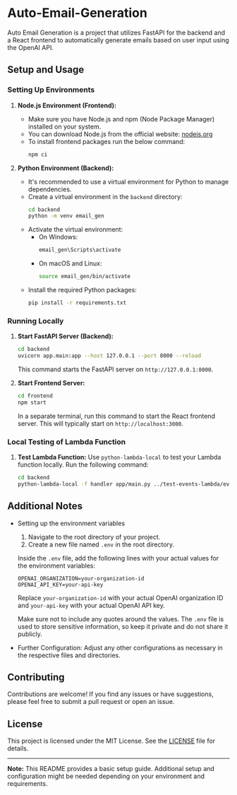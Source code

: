 # Auto-Email-Generation

Auto Email Generation is a project that utilizes FastAPI for the backend and a React frontend to automatically generate emails based on user input using the OpenAI API.

## Setup and Usage

### Setting Up Environments

1. **Node.js Environment (Frontend):**
    - Make sure you have Node.js and npm (Node Package Manager) installed on your system.
    - You can download Node.js from the official website: [nodejs.org](https://nodejs.org/)
    - To install frontend packages run the below command:
        ```bash
        npm ci
        ```

2. **Python Environment (Backend):**
    - It's recommended to use a virtual environment for Python to manage dependencies.
    - Create a virtual environment in the `backend` directory:
      ```bash
      cd backend
      python -m venv email_gen
      ```
    - Activate the virtual environment:
      - On Windows:
        ```bash
        email_gen\Scripts\activate
        ```
      - On macOS and Linux:
        ```bash
        source email_gen/bin/activate
        ```
    - Install the required Python packages:
      ```bash
      pip install -r requirements.txt
      ```

### Running Locally

1. **Start FastAPI Server (Backend):**
    ```bash
    cd backend
    uvicorn app.main:app --host 127.0.0.1 --port 8000 --reload
    ```
   This command starts the FastAPI server on `http://127.0.0.1:8000`.

2. **Start Frontend Server:**
    ```bash
    cd frontend
    npm start
    ```
   In a separate terminal, run this command to start the React frontend server. This will typically start on `http://localhost:3000`.

### Local Testing of Lambda Function

1. **Test Lambda Function:**
    Use `python-lambda-local` to test your Lambda function locally. Run the following command:
    ```bash
    cd backend
    python-lambda-local -f handler app/main.py ../test-events-lambda/events.json
    ```

## Additional Notes

- Setting up the environment variables
    1. Navigate to the root directory of your project.
    2. Create a new file named `.env` in the root directory.

    Inside the `.env` file, add the following lines with your actual values for the environment variables:

    ```dotenv
    OPENAI_ORGANIZATION=your-organization-id
    OPENAI_API_KEY=your-api-key
    ```

    Replace `your-organization-id` with your actual OpenAI organization ID and `your-api-key` with your actual OpenAI API key.

    Make sure not to include any quotes around the values. The `.env` file is used to store sensitive information, so keep it private and do not share it publicly.

- Further Configuration:
    Adjust any other configurations as necessary in the respective files and directories.

## Contributing

Contributions are welcome! If you find any issues or have suggestions, please feel free to submit a pull request or open an issue.

## License

This project is licensed under the MIT License. See the [LICENSE](LICENSE) file for details.

---

**Note:** This README provides a basic setup guide. Additional setup and configuration might be needed depending on your environment and requirements.
